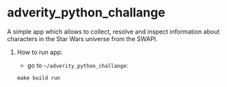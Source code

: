 # adverity_python_challange

A simple app which allows to collect, resolve and inspect information about characters in the Star Wars universe from the SWAPI.

1. How to run app:

   - go to `~/adverity_python_challange`:

   ```
   make build run
   ```
